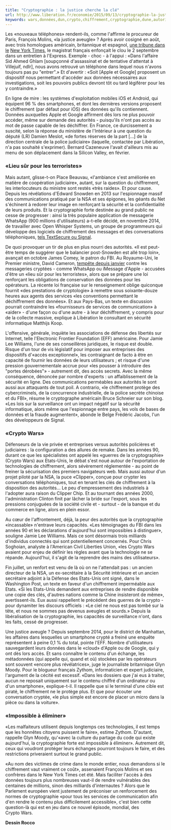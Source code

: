 ```yaml
---
title: "Cryptographie : la justice cherche la clé"
url: http://www.liberation.fr/economie/2015/09/13/cryptographie-la-justice-cherche-la-cle_1381801
keywords: wars,données,dun,crypto,chiffrement,cryptographie,dune,autorités,justice,clé,cherche,services,sécurité
---
```

Les «nouveaux téléphones» rendent-ils, comme l'affirme le procureur de Paris, François Molins, «la justice aveugle» ? Après avoir cosigné en août, avec trois homologues américain, britannique et espagnol, [une tribune dans le](https://www.liberation.fr/ecrans/2015/08/11/le-procureur-de-paris-denonce-le-chiffrement-des-smartphones-utilise-par-google-et-apple_1362115) [New York Times](https://www.liberation.fr/ecrans/2015/08/11/le-procureur-de-paris-denonce-le-chiffrement-des-smartphones-utilise-par-google-et-apple_1362115), le magistrat français enfonçait le clou le 2 septembre dans un entretien à l'Express. Exemple - choc - à l'appui : «Dans l'affaire Sid Ahmed Ghlam \[soupçonné d'assassinat et de tentative d'attentat à Villejuif, ndlr\], nous avons retrouvé un téléphone dans lequel nous n'avons toujours pas pu \"entrer\".» Et d'avertir : «Soit \[Apple et Google\] proposent un dispositif nous permettant d'accéder aux données nécessaires aux investigations, soit les pouvoirs publics devront tôt ou tard légiférer pour les y contraindre.»

En ligne de mire : les systèmes d'exploitation mobiles iOS et Android, qui équipent 96 % des smartphones, et dont les dernières versions proposent le chiffrement (par défaut pour iOS) des données qu'ils contiennent. Données auxquelles Apple et Google affirment dès lors ne plus pouvoir accéder, même sur demande des autorités - puisqu'ils n'ont pas accès au mot de passe capable de les déchiffrer. En France, ce durcissement a suscité, selon la réponse du ministère de l'Intérieur à une question du député (LR) Damien Meslot, «de fortes réserves de la part \[...\] de la direction centrale de la police judiciaire» (laquelle, contactée par Libération, n'a pas souhaité s'exprimer). Bernard Cazeneuve l'avait d'ailleurs mis au menu de son déplacement dans la Silicon Valley, en février.

### «Lieu sûr pour les terroristes»

Mais autant, glisse-t-on Place Beauvau, «l'ambiance s'est améliorée en matière de coopération judiciaire», autant, sur la question du chiffrement, les interlocuteurs du ministre sont restés «très raides». Et pour cause. Depuis les révélations d'Edward Snowden en 2013 sur l'espionnage massif des communications pratiqué par la NSA et ses épigones, les géants du Net s'échinent à redorer leur image en renforçant la sécurité et la confidentialité de leurs produits. Et la cryptographie forte destinée au grand public ne cesse de progresser : ainsi la très populaire application de messagerie WhatsApp (900 millions d'utilisateurs) a-t-elle décidé, en novembre 2014, de travailler avec Open Whisper Systems, un groupe de programmeurs qui développe des logiciels de chiffrement des messages et des conversations téléphoniques, [tels TextSecure ou Signal](https://www.liberation.fr/economie/2015/06/08/anti-surveillance-extensions-du-domaine-de-la-lutte_1325549).

De quoi provoquer un tir de plus en plus nourri des autorités. «Il est peut-être temps de suggérer que le balancier post-Snowden est allé trop loin», avançait en octobre James Comey, le patron du FBI. Au Royaume-Uni, le Premier ministre, David Cameron, [tempête depuis janvier](https://www.liberation.fr/monde/2015/01/13/terrorisme-facetime-whatsapp-ou-imessage-dans-le-viseur-de-cameron_1179966) contre les messageries cryptées - comme WhatsApp ou iMessage d'Apple - accusées d'être un «lieu sûr pour les terroristes», alors que se prépare une loi renforçant les obligations de conservation des données pour les opérateurs. La récente loi française sur le renseignement oblige quiconque fournit «des prestations de cryptologie» à remettre sous soixante-douze heures aux agents des services «les conventions permettant le déchiffrement des données». Et aux Pays-Bas, un texte en discussion pourrait contraindre les «fournisseurs de services de communication» à «aider» - d'une façon ou d'une autre - à leur déchiffrement, y compris pour de la collecte massive, explique à Libération le consultant en sécurité informatique Matthijs Koop.

L'offensive, générale, inquiète les associations de défense des libertés sur Internet, telle l'Electronic Frontier Foundation (EFF) américaine. Pour Jamie Lee Williams, l'une de ses conseillères juridiques, le risque est double. Risque d'un tour de vis législatif pour imposer aux entreprises des dispositifs d'«accès exceptionnel», les contraignant de facto à être en capacité de fournir les données de leurs utilisateurs ; et risque d'une pression gouvernementale accrue pour «les pousser à introduire des \"portes dérobées\"» - autrement dit, des accès secrets. Avec la même conséquence, dénoncée par nombre d'experts : un affaiblissement de la sécurité en ligne. Des communications perméables aux autorités le sont aussi aux attaquants de tout poil. A contrario, «le chiffrement protège des cybercriminels, de la concurrence industrielle, de la police secrète chinoise et du FBI», résume le cryptographe américain Bruce Schneier sur son blog. «Les lois sur la surveillance ont un impact négatif sur la sécurité informatique, alors même que l'espionnage entre pays, les vols de bases de données et la fraude augmentent», abonde le Belge Frédéric Jacobs, l'un des développeurs de Signal.

### «Crypto Wars»

Défenseurs de la vie privée et entreprises versus autorités policières et judiciaires : la configuration a des allures de remake. Dans les années 90, durant ce que les spécialistes ont appelé les «guerres de la cryptographie» (Crypto Wars) aux Etats-Unis, le débat s'est noué autour de l'exportation de technologies de chiffrement, alors sévèrement réglementée - au point de freiner la sécurisation des premiers navigateurs web. Mais aussi autour d'un projet piloté par la NSA, la puce «Clipper», conçue pour crypter les conversations téléphoniques, tout en tenant les clés de chiffrement à la disposition des autorités... Le peu d'empressement des industriels à l'adopter aura raison du Clipper Chip. Et au tournant des années 2000, l'administration Clinton finit par lâcher la bride sur l'export, sous les pressions conjuguées de la société civile et - surtout - de la banque et du commerce en ligne, alors en plein essor.

Au cœur de l'affrontement, déjà, la peur des autorités que la cryptographie «incassable» n'entrave leurs capacités. «Les témoignages du FBI dans les années 90 et les déclarations d'aujourd'hui sont impossibles à distinguer», souligne Jamie Lee Williams. Mais ce sont désormais trois milliards d'individus connectés qui sont potentiellement concernés. Pour Chris Soghoian, analyste à l'American Civil Liberties Union, «les Crypto Wars avaient pour enjeu de définir les règles avant que la technologie ne se répande. Aujourd'hui, il s'agit de la reprendre des mains des utilisateurs».

Fin juillet, un renfort est venu de là où on ne l'attendait pas : un ancien directeur de la NSA, un ex-secrétaire à la Sécurité intérieure et un ancien secrétaire adjoint à la Défense des Etats-Unis ont signé, dans le Washington Post, un texte en faveur d'un chiffrement imperméable aux Etats. «Si les Etats-Unis demandent aux entreprises de rendre disponible une copie des clés, d'autres nations comme la Chine insisteront de même», avertissent-ils. Eux aussi rappellent le précédent des guerres de la crypto - pour dynamiter les discours officiels : «Le ciel ne nous est pas tombé sur la tête, et nous ne sommes pas devenus aveugles et sourds.» Depuis la libéralisation de la cryptographie, les capacités de surveillance n'ont, dans les faits, cessé de progresser.

Une justice aveugle ? Depuis septembre 2014, pour le district de Manhattan, les affaires dans lesquelles un smartphone crypté a freiné une enquête représentent à peine 0,1 % du total, pointe l'EFF. Nombre d'utilisateurs sauvegardent leurs données dans le «cloud» d'Apple ou de Google, qui y ont dès lors accès. Et sans connaître le contenu d'un échange, les métadonnées (qui appelle qui, quand et où) stockées par les opérateurs sont souvent «encore plus révélatrices», juge le journaliste britannique Glyn Moody. Pour le blogueur français Zythom, informaticien et expert judiciaire, l'argument de la cécité est excessif. «Dans les dossiers que j'ai eus à traiter, aucun ne reposait uniquement sur le contenu chiffré d'un ordinateur ou d'un smartphone», explique-t-il. Il rappelle que si le terminal d'une cible est piraté, le chiffrement ne le protège plus. Et que pour écouter une conversation cryptée, «le plus simple est encore de placer un micro dans la pièce ou dans la voiture».

### «Impossible à éliminer»

«Les malfaiteurs utilisent depuis longtemps ces technologies, il est temps que les honnêtes citoyens puissent le faire», estime Zythom. D'autant, rappelle Glyn Moody, qu'«avec la culture du partage du code qui existe aujourd'hui, la cryptographie forte est impossible à éliminer». Autrement dit, ceux qui voudront protéger leurs échanges pourront toujours le faire, et des restrictions priveraient surtout le grand public.

«Au nom des victimes de crime dans le monde entier, nous demandons si le chiffrement vaut vraiment ce coût», assenaient François Molins et ses confrères dans le New York Times cet été. Mais faciliter l'accès à des données toujours plus nombreuses vaut-il de rendre vulnérables des centaines de millions, sinon des milliards d'internautes ? Alors que le Parlement européen vient justement de préconiser un renforcement des normes de cryptographie «pour tous les services de communication afin d'en rendre le contenu plus difficilement accessible», c'est bien cette question-là qui est en jeu dans ce nouvel épisode, mondial, des Crypto Wars.

**Dessin Rocco**
